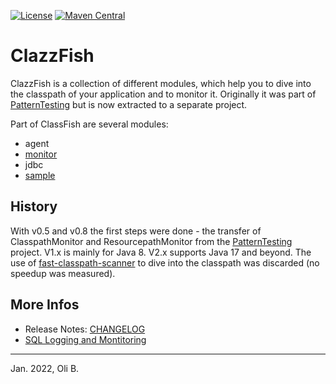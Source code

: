 [![License](https://img.shields.io/badge/License-Apache%202.0-blue.svg)](http://www.apache.org/licenses/LICENSE-2.0.html)
[![Maven Central](https://maven-badges.herokuapp.com/maven-central/de.aosd.clazzfish/clazzfish/badge.svg)](https://maven-badges.herokuapp.com/maven-central/de.aosd.clazzfish/clazzfish)

# ClazzFish

ClazzFish is a collection of different modules, which help you to dive into the classpath of your application and to monitor it.
Originally it was part of [PatternTesting](http://patterntesting.org) but is now extracted to a separate project.

Part of ClassFish are several modules:

* agent
* [monitor](monitor/README.md)
* jdbc
* [sample](monitor/README.md)



## History

With v0.5 and v0.8 the first steps were done - the transfer of ClasspathMonitor and ResourcepathMonitor from the [PatternTesting](http://patterntesting.org) project.
V1.x is mainly for Java 8.
V2.x supports Java 17 and beyond.
The use of [fast-classpath-scanner](https://github.com/lukehutch/fast-classpath-scanner) to dive into the classpath was discarded (no speedup was measured).



## More Infos

* Release Notes: [CHANGELOG](CHANGELOG.md)
* [SQL Logging and Montitoring](src/doc/SQL-Logging.adoc)

---
Jan. 2022,
Oli B.
